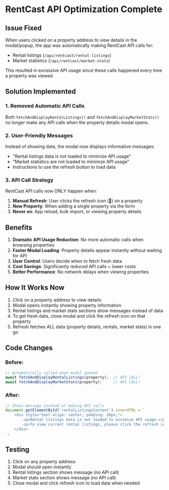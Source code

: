 # RentCast API Optimization Complete

## Issue Fixed
When users clicked on a property address to view details in the modal/popup, the app was automatically making RentCast API calls for:
- Rental listings (`/api/rentcast/rental-listings`)
- Market statistics (`/api/rentcast/market-stats`)

This resulted in excessive API usage since these calls happened every time a property was viewed.

## Solution Implemented

### 1. Removed Automatic API Calls
Both `fetchAndDisplayRentalListings()` and `fetchAndDisplayMarketStats()` no longer make any API calls when the property details modal opens.

### 2. User-Friendly Messages
Instead of showing data, the modal now displays informative messages:
- "Rental listings data is not loaded to minimize API usage"
- "Market statistics are not loaded to minimize API usage"
- Instructions to use the refresh button to load data

### 3. API Call Strategy
RentCast API calls now ONLY happen when:
1. **Manual Refresh**: User clicks the refresh icon (🔄) on a property
2. **New Property**: When adding a single property via the form
3. **Never on**: App reload, bulk import, or viewing property details

## Benefits

1. **Dramatic API Usage Reduction**: No more automatic calls when browsing properties
2. **Faster Modal Loading**: Property details appear instantly without waiting for API
3. **User Control**: Users decide when to fetch fresh data
4. **Cost Savings**: Significantly reduced API calls = lower costs
5. **Better Performance**: No network delays when viewing properties

## How It Works Now

1. Click on a property address to view details
2. Modal opens instantly showing property information
3. Rental listings and market stats sections show messages instead of data
4. To get fresh data, close modal and click the refresh icon on that property
5. Refresh fetches ALL data (property details, rentals, market stats) in one go

## Code Changes

### Before:
```javascript
// Automatically called when modal opened
await fetchAndDisplayRentalListings(property);  // API CALL!
await fetchAndDisplayMarketStats(property);     // API CALL!
```

### After:
```javascript
// Shows message instead of making API calls
document.getElementById('rentalListingsContent').innerHTML = `
    <div style="text-align: center; padding: 20px;">
        <p>Rental listings data is not loaded to minimize API usage.</p>
        <p>To view current rental listings, please click the refresh icon...</p>
    </div>
`;
```

## Testing
1. Click on any property address
2. Modal should open instantly
3. Rental listings section shows message (no API call)
4. Market stats section shows message (no API call)
5. Close modal and click refresh icon to load data when needed